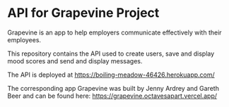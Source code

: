 # API for Grapevine Project
Grapevine is an app to help employers communicate effectively with their employees.

This repository contains the API used to create users, save and display mood scores and send and display messages.

The API is deployed at https://boiling-meadow-46426.herokuapp.com/

The corresponding app Grapevine was built by Jenny Ardrey and Gareth Beer and can be found here:
https://grapevine.octavesapart.vercel.app/
